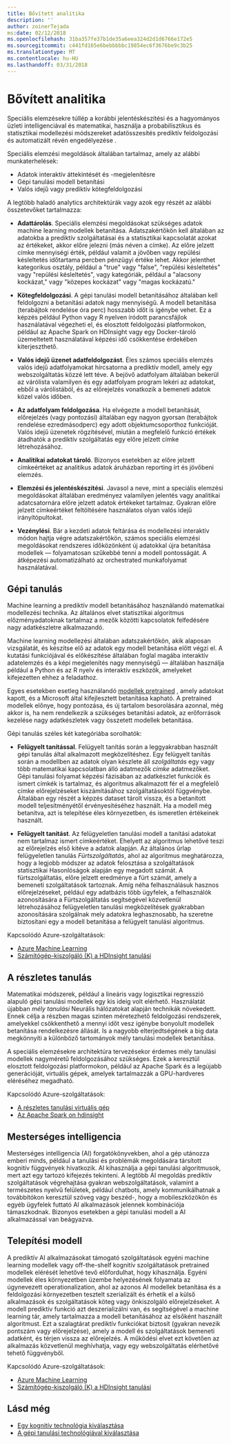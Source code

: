 ```yaml
---
title: Bővített analitika
description: ''
author: zoinerTejada
ms:date: 02/12/2018
ms.openlocfilehash: 31ba357fe37b1de35a6eea324d2d1d6766e172e5
ms.sourcegitcommit: c441fd165e6bebbbbbc19854ec6f3676be9c3b25
ms.translationtype: MT
ms.contentlocale: hu-HU
ms.lasthandoff: 03/31/2018
---
```

# <a name="advanced-analytics"></a>Bővített analitika

Speciális elemzésekre túllép a korábbi jelentéskészítési és a hagyományos üzleti intelligenciával és matematikai, használja a probabilisztikus és statisztikai modellezési módszereket adatösszesítés prediktív feldolgozási és automatizált révén engedélyezése .

Speciális elemzési megoldások általában tartalmaz, amely az alábbi munkaterhelések:

* Adatok interaktív áttekintését és -megjelenítésre
* Gépi tanulási modell betanítási
* Valós idejű vagy prediktív kötegfeldolgozási

A legtöbb haladó analytics architektúrák vagy azok egy részét az alábbi összetevőket tartalmazza:

* **Adattárolás**. Speciális elemzési megoldásokat szükséges adatok machine learning modellek betanítása. Adatszakértőkön kell általában az adatokba a prediktív szolgáltatásai és a statisztikai kapcsolatát azokat az értékeket, akkor előre jelezni (más néven a címke). Az előre jelzett címke mennyiségi érték, például valamit a jövőben vagy repülési késleltetés időtartama percben pénzügyi értéke lehet. Akkor jelenthet kategorikus osztály, például a "true" vagy "false", "repülési késleltetés" vagy "repülési késleltetés", vagy kategóriák, például a "alacsony kockázat," vagy "közepes kockázat" vagy "magas kockázatú."

* **Kötegfeldolgozási**. A gépi tanulási modell betanításához általában kell feldolgozni a betanítási adatok nagy mennyiségű. A modell betanítása (terabájtok rendelése óra perc) hosszabb időt is igénybe vehet. Ez a képzés például Python vagy R nyelven íródott parancsfájlok használatával végezheti el, és elosztott feldolgozási platformokon, például az Apache Spark on HDInsight vagy egy Docker-tároló üzemeltetett használatával képzési idő csökkentése érdekében kiterjeszthető.

* **Valós idejű üzenet adatfeldolgozást**. Éles számos speciális elemzés valós idejű adatfolyamokat hírcsatorna a prediktív modell, amely egy webszolgáltatás közzé lett téve. A bejövő adatfolyam általában bekerül az várólista valamilyen és egy adatfolyam program lekéri az adatokat, ebből a várólistából, és az előrejelzés vonatkozik a bemeneti adatok közel valós időben.  

* **Az adatfolyam feldolgozása**. Ha elvégezte a modell betanítását, előrejelzés (vagy pontozási) általában egy nagyon gyorsan (terabájtok rendelése ezredmásodperc) egy adott objektumcsoporthoz funkcióját. Valós idejű üzenetek rögzítésével, miután a megfelelő funkció értékek átadhatók a prediktív szolgáltatás egy előre jelzett címke létrehozásához.

* **Analitikai adatokat tároló**. Bizonyos esetekben az előre jelzett címkeértéket az analitikus adatok áruházban reporting írt és jövőbeni elemzés.

* **Elemzési és jelentéskészítési**. Javasol a neve, mint a speciális elemzési megoldásokat általában eredményez valamilyen jelentés vagy analitikai adatcsatornára előre jelzett adatok értékeket tartalmaz. Gyakran előre jelzett címkeértéket feltöltésére használatos olyan valós idejű irányítópultokat.

* **Vezénylési**. Bár a kezdeti adatok feltárása és modellezési interaktív módon hajtja végre adatszakértőkön, számos speciális elemzési megoldásokat rendszeres időközönként új adatokkal újra betanítása modellek &mdash; folyamatosan szűkebbé tenni a modell pontosságát. A átképezési automatizálható az orchestrated munkafolyamat használatával.

## <a name="machine-learning"></a>Gépi tanulás
Machine learning a prediktív modell betanításához használandó matematikai modellezési technika. Az általános elvet statisztikai algoritmus előzményadatoknak tartalmaz a mezők közötti kapcsolatok felfedésére nagy adatkészletre alkalmazandó.

Machine learning modellezési általában adatszakértőkön, akik alaposan vizsgálatát, és készítse elő az adatok egy modell betanítása előtt végzi el. A kutatási funkciójával és előkészítése általában foglal magába interaktív adatelemzés és a képi megjelenítés nagy mennyiségű &mdash; általában használja például a Python és az R nyelv és interaktív eszközök, amelyeket kifejezetten ehhez a feladathoz.

Egyes esetekben esetleg használandó [modellek pretrained](/machine-learning-server/install/microsoftml-install-pretrained-models) , amely adatokat kapott, és a Microsoft által kifejlesztett betanítása kapható. A pretrained modellek előnye, hogy pontozása, és új tartalom besorolására azonnal, még akkor is, ha nem rendelkezik a szükséges betanítási adatok, az erőforrások kezelése nagy adatkészletek vagy összetett modellek betanítása.

Gépi tanulás széles két kategóriába sorolhatók:

* **Felügyelt tanítással**. Felügyelt tanítás során a leggyakrabban használt gépi tanulás által alkalmazott megközelítéshez. Egy felügyelt tanítás során a modellben az adatok olyan készlete áll *szolgáltatás* egy vagy több matematikai kapcsolatban álló adatmezők *címke* adatmezőket. Gépi tanulási folyamat képzési fázisában az adatkészlet funkciók és ismert címkék is tartalmaz, és algoritmus alkalmazott fér el a megfelelő címke előrejelzéseket kiszámításához szolgáltatásoktól függvénybe. Általában egy részét a képzés dataset tárolt vissza, és a betanított modell teljesítményétől érvényesítéséhez használt. Ha a modell még betanítva, azt is telepítése éles környezetben, és ismeretlen értékeinek használt. 

* **Felügyelt tanítást**. Az felügyeletlen tanulási modell a tanítási adatokat nem tartalmaz ismert címkeértéket. Ehelyett az algoritmus lehetővé teszi az előrejelzés első kitéve a adatok alapján. Az általános űrlap felügyeletlen tanulás *Fürtszolgáltatás*, ahol az algoritmus meghatározza, hogy a legjobb módszer az adatok felosztása a szolgáltatások statisztikai Hasonlóságok alapján egy megadott számát. A fürtszolgáltatás, előre jelzett eredménye a fürt számát, amely a bemeneti szolgáltatások tartoznak. Amíg néha felhasználásuk hasznos előrejelzéseket, például egy adatbázis több ügyfelek, a felhasználók azonosítására a Fürtszolgáltatás segítségével közvetlenül létrehozásához felügyeletlen tanulási megközelítések gyakrabban azonosítására szolgálnak mely adatokra leghasznosabb, ha szeretne biztosítani egy a modell betanítása a felügyelt tanulási algoritmus.

Kapcsolódó Azure-szolgáltatások:

- [Azure Machine Learning](/azure/machine-learning/)
- [Számítógép-kiszolgáló (K) a HDInsight tanulási](/azure/hdinsight/r-server/r-server-overview)

## <a name="deep-learning"></a>A részletes tanulás

Matematikai módszerek, például a lineáris vagy logisztikai regresszió alapuló gépi tanulási modellek egy kis ideig volt elérhető. Használatát újabban *mély tanulási* Neurális hálózatokat alapján technikák növekedett. Ennek célja a részben magas szinten méretezhető feldolgozási rendszerek, amelyekkel csökkenthető a mennyi időt vesz igénybe bonyolult modellek betanítása rendelkezésre állását. Is a nagyobb elterjedtségének a big data megkönnyíti a különböző tartományok mély tanulási modellek betanítása.

A speciális elemzésekre architektúra tervezésekor érdemes mély tanulási modellek nagyméretű feldolgozásához szükséges. Ezek a keresztül elosztott feldolgozási platformokon, például az Apache Spark és a legújabb generációját, virtuális gépek, amelyek tartalmazzák a GPU-hardveres eléréséhez megadható.

Kapcsolódó Azure-szolgáltatások:

- [A részletes tanulási virtuális gép](/azure/machine-learning/data-science-virtual-machine/deep-learning-dsvm-overview)
- [Az Apache Spark on hdinsight](/azure/hdinsight/spark/apache-spark-overview)

## <a name="artificial-intelligence"></a>Mesterséges intelligencia

Mesterséges intelligencia (AI) forgatókönyvekben, ahol a gép utánozza emberi minds, például a tanulási és problémák megoldására társított kognitív függvények hivatkozik. AI kihasználja a gépi tanulási algoritmusok, mert azt egy tartozó kifejezés tekinteni. A legtöbb AI megoldás prediktív szolgáltatások végrehajtása gyakran webszolgáltatások, valamint a természetes nyelvű felületek, például chatbots, amely kommunikálhatnak a továbbítókon keresztül szöveg vagy beszéd-, hogy a mobileszközökön és egyéb ügyfelek futtató AI alkalmazások jelennek kombinációja támaszkodnak. Bizonyos esetekben a gépi tanulási modell a AI alkalmazással van beágyazva. 

## <a name="model-deployment"></a>Telepítési modell

A prediktív AI alkalmazásokat támogató szolgáltatások egyéni machine learning modellek vagy off-the-shelf kognitív szolgáltatások pretrained modellek elérését lehetővé tevő előfordulhat, hogy kihasználja. Egyéni modellek éles környezetben üzembe helyezésének folyamata az úgynevezett operationalization, ahol az azonos AI modellek betanítása és a feldolgozási környezetben tesztelt szerializált és érhetik el a külső alkalmazások és szolgáltatások köteg vagy önkiszolgáló előrejelzéseket. A modell prediktív funkció azt deszerializálni van, és segítségével a machine learning tár, amely tartalmazza a modell betanításához az elsőként használt algoritmust. Ezt a szalagtárat prediktív funkciókat biztosít (gyakran nevezik pontszám vagy előrejelzése), amely a modell és szolgáltatások bemeneti adatként, és térjen vissza az előrejelzés. A működési elvet ezt követően az alkalmazás közvetlenül meghívhatja, vagy egy webszolgáltatás elérhetővé tehető függvényből. 

Kapcsolódó Azure-szolgáltatások:

- [Azure Machine Learning](/azure/machine-learning/)
- [Számítógép-kiszolgáló (K) a HDInsight tanulási](/azure/hdinsight/r-server/r-server-overview)


## <a name="see-also"></a>Lásd még

- [Egy kognitív technológia kiválasztása](../technology-choices/cognitive-services.md)
- [A gépi tanulási technológiával kiválasztása](../technology-choices/data-science-and-machine-learning.md)
